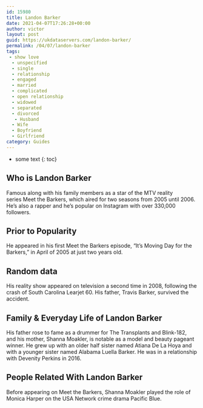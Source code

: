 ```yaml
---
id: 15980
title: Landon Barker
date: 2021-04-07T17:26:28+00:00
author: victor
layout: post
guid: https://ukdataservers.com/landon-barker/
permalink: /04/07/landon-barker
tags:
 - show love
  - unspecified
  - single
  - relationship
  - engaged
  - married
  - complicated
  - open relationship
  - widowed
  - separated
  - divorced
   - Husband
  - Wife
  - Boyfriend
  - Girlfriend
category: Guides
---
```


* some text
{: toc}


## Who is Landon Barker



Famous along with his family members as a star of the MTV reality series Meet the Barkers, which aired for two seasons from 2005 until 2006. He&#8217;s also a rapper and he&#8217;s popular on Instagram with over 330,000 followers.

                
                
                
## Prior to Popularity



He appeared in his first Meet the Barkers episode, &#8220;It&#8217;s Moving Day for the Barkers,&#8221; in April of 2005 at just two years old. 

                
                
                
## Random data



His reality show appeared on television a second time in 2008, following the crash of South Carolina Learjet 60. His father, Travis Barker, survived the accident.

                
                
                
## Family & Everyday Life of Landon Barker



His father rose to fame as a drummer for The Transplants and Blink-182, and his mother, Shanna Moakler, is notable as a model and beauty pageant winner. He grew up with an older half sister named Atiana De La Hoya and with a younger sister named Alabama Luella Barker. He was in a relationship with Devenity Perkins in 2016. 

                
                
                
## People Related With Landon Barker



Before appearing on Meet the Barkers, Shanna Moakler played the role of Monica Harper on the USA Network crime drama Pacific Blue. 

                
              
            
          
          
          